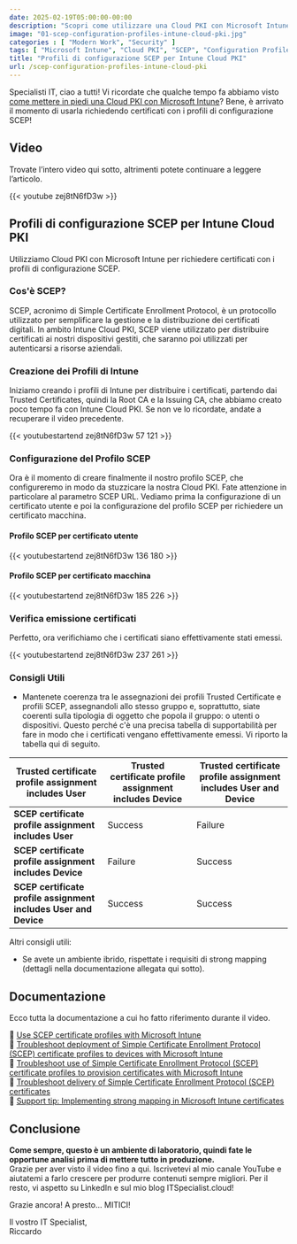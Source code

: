 ```yaml
---
date: 2025-02-19T05:00:00-00:00
description: "Scopri come utilizzare una Cloud PKI con Microsoft Intune per richiedere certificati con i profili di configurazione SCEP. Tutorial completo su creazione e distribuzione certificati digitali."
image: "01-scep-configuration-profiles-intune-cloud-pki.jpg"
categories : [ "Modern Work", "Security" ]
tags: [ "Microsoft Intune", "Cloud PKI", "SCEP", "Configuration Profiles", "Video", "Guida", "Cloud Endpoint Diary" ]
title: "Profili di configurazione SCEP per Intune Cloud PKI"
url: /scep-configuration-profiles-intune-cloud-pki
---
```

Specialisti IT, ciao a tutti! Vi ricordate che qualche tempo fa abbiamo visto [come mettere in piedi una Cloud PKI con Microsoft Intune](/intune-cloud-pki-byoca-cloud-endpoint-diary)? Bene, è arrivato il momento di usarla richiedendo certificati con i profili di configurazione SCEP!

## Video
Trovate l’intero video qui sotto, altrimenti potete continuare a leggere l’articolo.

{{< youtube zej8tN6fD3w >}}

## Profili di configurazione SCEP per Intune Cloud PKI
Utilizziamo Cloud PKI con Microsoft Intune per richiedere certificati con i profili di configurazione SCEP.

### Cos'è SCEP?
SCEP, acronimo di Simple Certificate Enrollment Protocol, è un protocollo utilizzato per semplificare la gestione e la distribuzione dei certificati digitali. In ambito Intune Cloud PKI, SCEP viene utilizzato per distribuire certificati ai nostri dispositivi gestiti, che saranno poi utilizzati per autenticarsi a risorse aziendali.

### Creazione dei Profili di Intune
Iniziamo creando i profili di Intune per distribuire i certificati, partendo dai Trusted Certificates, quindi la Root CA e la Issuing CA, che abbiamo creato poco tempo fa con Intune Cloud PKI. Se non ve lo ricordate, andate a recuperare il video precedente.

{{< youtubestartend zej8tN6fD3w 57 121 >}}

### Configurazione del Profilo SCEP
Ora è il momento di creare finalmente il nostro profilo SCEP, che configureremo in modo da stuzzicare la nostra Cloud PKI. Fate attenzione in particolare al parametro SCEP URL. Vediamo prima la configurazione di un certificato utente e poi la configurazione del profilo SCEP per richiedere un certificato macchina.

#### Profilo SCEP per certificato utente
{{< youtubestartend zej8tN6fD3w 136 180 >}}

#### Profilo SCEP per certificato macchina
{{< youtubestartend zej8tN6fD3w 185 226 >}}

### Verifica emissione certificati
Perfetto, ora verifichiamo che i certificati siano effettivamente stati emessi.

{{< youtubestartend zej8tN6fD3w 237 261 >}}

### Consigli Utili
- Mantenete coerenza tra le assegnazioni dei profili Trusted Certificate e profili SCEP, assegnandoli allo stesso gruppo e, soprattutto, siate coerenti sulla tipologia di oggetto che popola il gruppo: o utenti o dispositivi. Questo perché c'è una precisa tabella di supportabilità per fare in modo che i certificati vengano effettivamente emessi. Vi riporto la tabella qui di seguito.

| Trusted certificate profile assignment includes User | Trusted certificate profile assignment includes Device | Trusted certificate profile assignment includes User and Device |
|------------------------------------------------------|-------------------------------------------------------|---------------------------------------------------------------|
| **SCEP certificate profile assignment includes User** | Success                                               | Failure                                                       | Success                                                       |
| **SCEP certificate profile assignment includes Device** | Failure                                               | Success                                                       | Success                                                       |
| **SCEP certificate profile assignment includes User and Device** | Success                                               | Success                                                       | Success                                                       |


Altri consigli utili:
- Se avete un ambiente ibrido, rispettate i requisiti di strong mapping (dettagli nella documentazione allegata qui sotto).

## Documentazione
Ecco tutta la documentazione a cui ho fatto riferimento durante il video.

📃 [Use SCEP certificate profiles with Microsoft Intune](https://learn.microsoft.com/en-us/mem/intune/protect/certificates-profile-scep)  
📃 [Troubleshoot deployment of Simple Certificate Enrollment Protocol (SCEP) certificate profiles to devices with Microsoft Intune](https://learn.microsoft.com/en-us/troubleshoot/mem/intune/certificates/troubleshoot-scep-certificate-profile-deployment)  
📃 [Troubleshoot use of Simple Certificate Enrollment Protocol (SCEP) certificate profiles to provision certificates with Microsoft Intune](https://learn.microsoft.com/en-us/troubleshoot/mem/intune/certificates/troubleshoot-scep-certificate-profiles)  
📃 [Troubleshoot delivery of Simple Certificate Enrollment Protocol (SCEP) certificates](https://learn.microsoft.com/en-us/troubleshoot/mem/intune/certificates/troubleshoot-scep-certificate-delivery)  
📃 [Support tip: Implementing strong mapping in Microsoft Intune certificates](https://techcommunity.microsoft.com/blog/intunecustomersuccess/support-tip-implementing-strong-mapping-in-microsoft-intune-certificates/4053376)

## Conclusione
**Come sempre, questo è un ambiente di laboratorio, quindi fate le opportune analisi prima di mettere tutto in produzione.**  
Grazie per aver visto il video fino a qui. Iscrivetevi al mio canale YouTube e aiutatemi a farlo crescere per produrre contenuti sempre migliori. Per il resto, vi aspetto su LinkedIn e sul mio blog ITSpecialist.cloud!

Grazie ancora! A presto... MITICI!

Il vostro IT Specialist,  
Riccardo